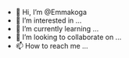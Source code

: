 - 👋 Hi, I’m @Emmakoga
- 👀 I’m interested in ...
- 🌱 I’m currently learning ...
- 💞️ I’m looking to collaborate on ...
- 📫 How to reach me ...

<!---
Emmakoga/Emmakoga is a ✨ special ✨ repository because its `README.md` (this file) appears on your GitHub profile.
You can click the Preview link to take a look at your changes.
--->
